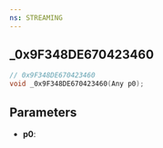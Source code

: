 ```yaml
---
ns: STREAMING
---
```

## _0x9F348DE670423460

```c
// 0x9F348DE670423460
void _0x9F348DE670423460(Any p0);
```

## Parameters
* **p0**:
